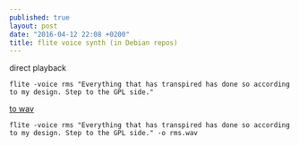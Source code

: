 ```yaml
---
published: true
layout: post
date: "2016-04-12 22:08 +0200"
title: flite voice synth (in Debian repos)
---
```



direct playback

    flite -voice rms "Everything that has transpired has done so according to my design. Step to the GPL side."

[to wav]({{site.baseurl}}/media/rms.m4a)

    flite -voice rms "Everything that has transpired has done so according to my design. Step to the GPL side." -o rms.wav

